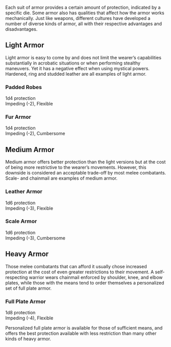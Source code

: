 Each suit of armor provides a certain amount of protection, indicated by a specific die. Some armor also has qualities that affect how the armor works mechanically. Just like weapons, different cultures have developed a number of diverse kinds of armor, all with their respective advantages and disadvantages.

## Light Armor
Light armor is easy to come by and does not limit the wearer’s capabilities substantially in acrobatic situations or when performing stealthy maneuvers. Yet it has a negative effect when using mystical powers. Hardened, ring and studded leather are all examples of light armor.
### Padded Robes
1d4 protection<br>Impeding (-2), Flexible

### Fur Armor
1d4 protection<br>Impeding (-2), Cumbersome

## Medium Armor
Medium armor offers better protection than the light versions but at the cost of being more restrictive to the wearer’s movements. However, this downside is considered an acceptable trade-off by most melee combatants. Scale- and chainmail are examples of medium armor.
### Leather Armor
1d6 protection<br>Impeding (-3), Flexible

### Scale Armor
1d6 protection<br>Impeding (-3), Cumbersome

## Heavy Armor
Those melee combatants that can afford it usually chose increased protection at the cost of even greater restrictions to their movement. A self-respecting warrior wears chainmail enforced by shoulder, knee, and elbow plates, while those with the means tend to order themselves a personalized set of full plate armor.

### Full Plate Armor
1d8 protection<br>Impeding (-4), Flexible

Personalized full plate armor is available for those of sufficient means, and offers the best protection available with less restriction than many other kinds of heavy armor.